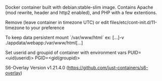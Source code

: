 Docker container built with debian:stable-slim image.
Contains Apache (mod rewrite, header and http2 enabled), 
and PHP with a few extentions.

Remove (leave container in timezone UTC) or edit files/etc/cont-init.d/11-timezone to your preference

To keep data persistent mount ´/var/www/html´ ex:
[...]-v ./appdata/webapp:/var/www/html[...]

Set userid and groupid of container with environment vars
PUID=<uid(userid)>
PGID=<gid(groupid)>

S6-Overlay Version v1.21.4.0 (https://github.com/just-containers/s6-overlay)
